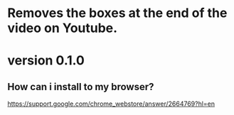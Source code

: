 # Removes the boxes at the end of the video on Youtube.
# version 0.1.0
## How can i install to my browser?

https://support.google.com/chrome_webstore/answer/2664769?hl=en

